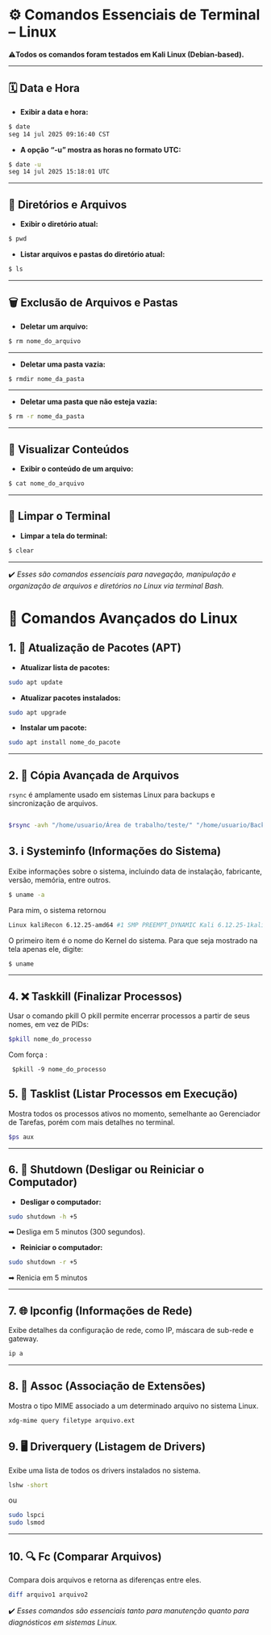 # ⚙️ Comandos Essenciais de Terminal – Linux

⚠️**Todos os comandos foram testados em Kali Linux (Debian‑based).**

---

## 🗓️ Data e Hora

- **Exibir a data e hora:**
```bash
$ date
seg 14 jul 2025 09:16:40 CST
```

- **A opção “-u” mostra as horas no formato UTC:**
```bash
$ date -u
seg 14 jul 2025 15:18:01 UTC
```

---

## 📂 Diretórios e Arquivos

- **Exibir o diretório atual:**
```bash
$ pwd
```

- **Listar arquivos e pastas do diretório atual:**
```bash
$ ls
```

---

## 🗑️ Exclusão de Arquivos e Pastas

- **Deletar um arquivo:**
```bash
$ rm nome_do_arquivo
```

---

- **Deletar uma pasta vazia:**
```bash
$ rmdir nome_da_pasta
```

---

- **Deletar uma pasta que não esteja vazia:**
```bash
$ rm -r nome_da_pasta
```

---

## 📜 Visualizar Conteúdos

- **Exibir o conteúdo de um arquivo:**
```bash
$ cat nome_do_arquivo
```
---

## 🧽 Limpar o Terminal

- **Limpar a tela do terminal:**
```bash
$ clear
```

---

✔️ *Esses são comandos essenciais para navegação, manipulação e organização de arquivos e diretórios no Linux via terminal Bash.*

# 🔧 Comandos Avançados do Linux

## 1.  🐧 Atualização de Pacotes (APT)

- **Atualizar lista de pacotes:**
```bash
sudo apt update

```
- **Atualizar pacotes instalados:**
```bash
sudo apt upgrade


```
- **Instalar um pacote:**
```bash
sudo apt install nome_do_pacote
```


---
## 2. 📁 Cópia Avançada de Arquivos

`rsync` é amplamente usado em sistemas Linux para backups e sincronização de arquivos.

```bash

$rsync -avh "/home/usuario/Área de trabalho/teste/" "/home/usuario/Backup/"

```

## 3. ℹ️ Systeminfo (Informações do Sistema)

Exibe informações sobre o sistema, incluindo data de instalação, fabricante, versão, memória, entre outros.

```bash
$ uname -a
```
Para mim, o sistema retornou
```bash
Linux kaliRecon 6.12.25-amd64 #1 SMP PREEMPT_DYNAMIC Kali 6.12.25-1kali1 (2025-04-30) x86_64 GNU/Linux
```

O primeiro item é o nome do Kernel do sistema. Para que seja mostrado na tela apenas ele, digite:

```bash
$ uname
```

---
## 4. ❌ Taskkill (Finalizar Processos)

Usar o comando pkill
O pkill permite encerrar processos a partir de seus nomes, em vez de PIDs:


```bash
$pkill nome_do_processo
```
Com força :
```
 $pkill -9 nome_do_processo
 ```

## 5. 📃 Tasklist (Listar Processos em Execução)

Mostra todos os processos ativos no momento, semelhante ao Gerenciador de Tarefas, porém com mais detalhes no terminal.

```bash
$ps aux
```

---

## 6. 🔌 Shutdown (Desligar ou Reiniciar o Computador)

- **Desligar o computador:**
```bash
sudo shutdown -h +5
```
➡ Desliga em 5 minutos (300 segundos).

- **Reiniciar o computador:**
```bash
sudo shutdown -r +5
```
➡ Renicia em 5 minutos 

---
## 7. 🌐 Ipconfig (Informações de Rede)

Exibe detalhes da configuração de rede, como IP, máscara de sub-rede e gateway.

```bash
ip a
```

---

## 8. 📄 Assoc (Associação de Extensões)

Mostra o tipo MIME associado a um determinado arquivo no sistema Linux.

```bash
xdg-mime query filetype arquivo.ext
```
## 9. 🖥️ Driverquery (Listagem de Drivers)

Exibe uma lista de todos os drivers instalados no sistema.

```bash
lshw -short
```
ou
```bash
sudo lspci
sudo lsmod
```

---

## 10. 🔍 Fc (Comparar Arquivos)

Compara dois arquivos e retorna as diferenças entre eles.

```bash
diff arquivo1 arquivo2
```
✔️ *Esses comandos são essenciais tanto para manutenção quanto para diagnósticos em sistemas Linux.*